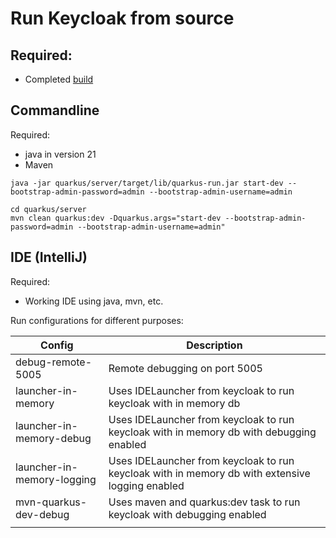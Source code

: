 # Run Keycloak from source
Required:
- 
- Completed [build](howto-01-build.md)

## Commandline
Required:
- java in version 21
- Maven


```
java -jar quarkus/server/target/lib/quarkus-run.jar start-dev --bootstrap-admin-password=admin --bootstrap-admin-username=admin
```

```
cd quarkus/server
mvn clean quarkus:dev -Dquarkus.args="start-dev --bootstrap-admin-password=admin --bootstrap-admin-username=admin"
```

## IDE (IntelliJ)
Required:
- Working IDE using java, mvn, etc.

Run configurations for different purposes:

| Config                     | Description                                                                                     |
|----------------------------|-------------------------------------------------------------------------------------------------|
| debug-remote-5005          | Remote debugging on port 5005                                                                   |
| launcher-in-memory         | Uses IDELauncher from keycloak to run keycloak with in memory db                                |
| launcher-in-memory-debug   | Uses IDELauncher from keycloak to run keycloak with in memory db with debugging enabled         |
| launcher-in-memory-logging | Uses IDELauncher from keycloak to run keycloak with in memory db with extensive logging enabled |
| mvn-quarkus-dev-debug      | Uses maven and quarkus:dev task to run keycloak with debugging enabled                          |
|                            |                                                                                                 |
